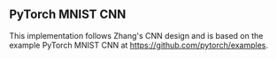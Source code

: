 PyTorch MNIST CNN
-----------------

This implementation follows Zhang's CNN design and is based on the example PyTorch
MNIST CNN at https://github.com/pytorch/examples.

